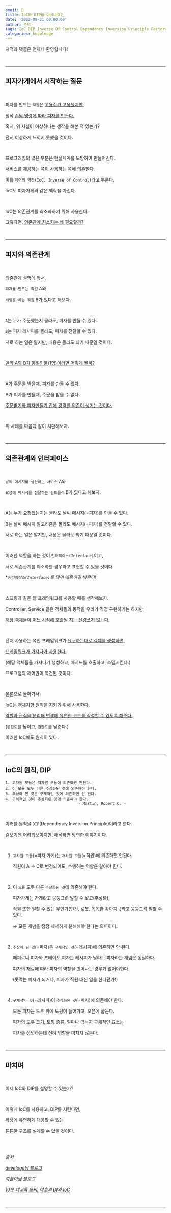 ```yaml
---
emoji: 🔮
title: IoC와 DIP를 아시나요?
date: '2022-09-21 00:00:00'
author: 주녁
tags: IoC DIP Inverse Of Control Dependency Inversion Principle Factory 
categories: knowledge
---
```


지적과 댓글은 언제나 환영합니다!

<br>

---
## **피자가게에서 시작하는 질문**

<br>

피자를 만드는 `직원`은 <u>고용주가 고용했지만</u>,

정작 <u>손님 명령에 따라 피자를 만든다.</u>

혹시, 위 사실이 이상하다는 생각을 해본 적 있는가?

전혀 이상하게 느끼지 못했을 것이다.

<br>

프로그래밍의 많은 부분은 현실세계를 모방하여 만들어진다.

<u>서비스를 제공하는 쪽이 사용하는 쪽에 의존</u>한다.

이를 `제어의 역전(IoC, Inverse of Control)`라고 부른다.

IoC도 피자가게와 같은 맥락을 가진다.

<br>

IoC는 의존관계를 최소화하기 위해 사용한다. 

그렇다면, <u>의존관계 최소화는 왜 필요할까?</u>

<br/>

---
## **피자와 의존관계**

<br/>

의존관계 설명에 앞서,

`피자를 만드는 직원` A와 

`서빙을 하는 직원` B가 있다고 해보자.

<br>

`A`는 누가 주문했는지 몰라도, 피자를 만들 수 있다.

`B`는 피자 레시피를 몰라도, 피자를 전달할 수 있다.

서로 하는 일은 알지만, 내용은 몰라도 되기 때문일 것이다.

<br>

<u>만약 A와 B가 동일인물(1명)이라면 어떻게 될까?</u>

<br>

A가 주문을 받을때, 피자를 만들 수 없다.

A가 피자를 만들때, 주문을 받을 수 없다.

<u>주문받기와 피자만들기 간에 강력한 의존이 생기는 것이다.</u>

<br>

위 사례를 다음과 같이 치환해보자.

<br/>

---
## **의존관계와 인터페이스**

<br>

`날씨 메시지를 생산하는 서비스` A와 

`요청에 메시지를 전달하는 컨트롤러` B가 있다고 해보자.

<br>

A는 누가 요청했는지는 몰라도 날씨 메시지(=피자)를 만들 수 있다.

B는 날씨 메시지 알고리즘은 몰라도 메시지(=피자)를 전달할 수 있다.

서로 하는 일은 알지만, 내용은 몰라도 되기 때문일 것이다.

<br>

이러한 역할을 하는 것이 `인터페이스(Interface)`이고,

서로 의존관계를 최소화한 경우라고 표현할 수 있을 것이다.

*_`인터페이스(Interface)`를 많이 애용하길 바란다!_

<br>

스프링과 같은 웹 프레임워크를 사용할 때를 생각해보자. 

Controller, Service 같은 객체들의 동작을 우리가 직접 구현하기는 하지만, 

<u>해당 객체들이 어느 시점에 호출될 지는 신경쓰지 않는다.</u>

<br>

단지 사용하는 쪽인 프레임워크가 <u>요구하는대로 객체를 생성하면,

프레임워크가 가져다가 사용한다.</u>

(해당 객체들을 가져다가 생성하고, 메서드를 호출하고, 소멸시킨다.)

프로그램의 제어권이 역전된 것이다.

<br/>

본론으로 돌아가서

IoC는 객체지향 원칙을 지키기 위해 사용한다.

<u>역할과 관심을 분리해 변경에 유연한 코드를 작성할 수 있도록 해준다.</u>

(`응집도`를 높이고, `결합도`를 낮춘다.)

이러한 IoC에도 원칙이 있다.

<br/>

---
## **IoC의 원칙, DIP**

    1. 고차원 모듈은 저차원 모듈에 의존하면 안된다. 
    2. 이 모듈 모두 다른 추상화된 것에 의존해야 한다.
    3. 추상화 된 것은 구체적인 것에 의존하면 안 된다. 
    4. 구체적인 것이 추상화된 것에 의존해야 한다. 
                                    - Martin, Robert C. -

<br>

이러한 원칙을 `DIP`(Dependency Inversion Principle)이라고 한다.

겉보기엔 어려워보이지만, 해석하면 당연한 이야기이다.

<br/>

1. `고차원 모듈`(=피자 가게)는 `저차원 모듈`(=직원)에 의존하면 안된다.

    직원이 A → C로 변경되어도, 수행하는 역할은 같아야 한다.

    <br>

2. 이 `모듈` 모두 다른 `추상화된 것`에 의존해야 한다.

    피자가게는 가게라고 뭉뚱그려 말할 수 있고(추상화), 
    
    직원 또한 일할 수 있는 무언가(인간, 로봇, 똑똑한 강아지..)라고 뭉뚱그려 말할 수 있다. 
    
    → 모든 개념을 점점 세세하게 분해해야 한다는 의미이다.

    <br>

3. `추상화 된 것`(=피자)은 `구체적인 것`(=레시피)에 의존하면 안 된다. 

    페퍼로니 피자와 포테이토 피자는 레시피가 달라도 피자라는 개념은 동일하다. 
    
    피자의 재료에 따라 피자의 역할을 벗어나는 경우가 없어야한다.

    (못먹는 피자가 되거나, 피자가 직원 대신 일을 한다던가!)

    <br>

4. `구체적인 것`(=레시피)이 `추상화된 것`(=피자)에 의존해야 한다.

    모든 피자는 도우 위에 토핑이 들어가고, 오븐에 굽는다.

    피자의 도우 크기, 토핑 종류, 얼마나 굽는지 구체적인 요소는
    
    피자를 정의하는데 전혀 영향을 미치지 않는다.

<br>

---
## **마치며**

<br>

이제 IoC와 DIP를 설명할 수 있는가?

<br>

이렇게 IoC를 사용하고, DIP를 지킨다면, 

확장에 유연하게 대응할 수 있는 

튼튼한 구조를 설계할 수 있을 것이다.

<br/><br/>

_출처_

_[develogs님 블로그](https://develogs.tistory.com/19)_

_[깍돌이님 블로그](https://ipex.tistory.com/entry/3-Spring-개요-2-IOC-및-DI)_

_[10분 테코톡 오찌, 야호의 DI와 IoC](https://www.youtube.com/watch?v=8lp_nHicYd4&list=WL&index=20)_

<br/>

---

```toc

```
